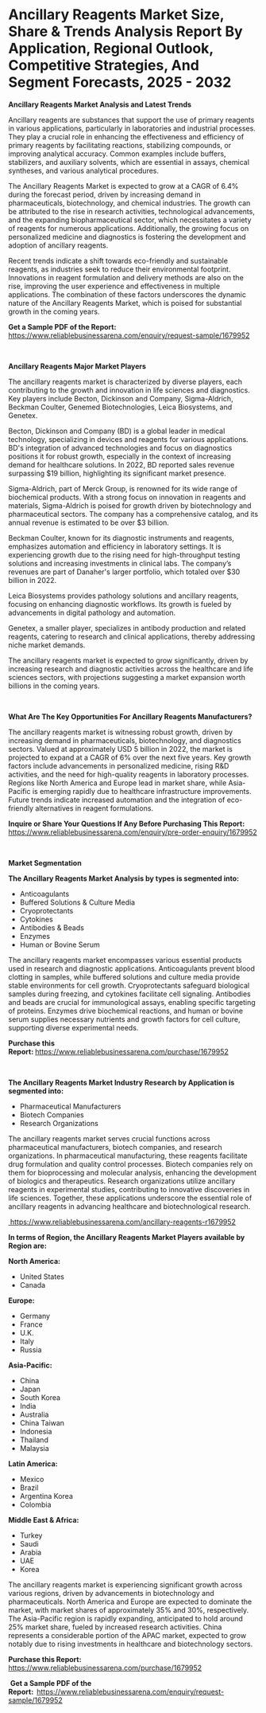 <p><h1>Ancillary Reagents Market Size, Share & Trends Analysis Report By Application, Regional Outlook, Competitive Strategies, And Segment Forecasts, 2025 - 2032</h1></p><p><strong>Ancillary Reagents Market Analysis and Latest Trends</strong></p>
<p><p>Ancillary reagents are substances that support the use of primary reagents in various applications, particularly in laboratories and industrial processes. They play a crucial role in enhancing the effectiveness and efficiency of primary reagents by facilitating reactions, stabilizing compounds, or improving analytical accuracy. Common examples include buffers, stabilizers, and auxiliary solvents, which are essential in assays, chemical syntheses, and various analytical procedures.</p><p>The Ancillary Reagents Market is expected to grow at a CAGR of 6.4% during the forecast period, driven by increasing demand in pharmaceuticals, biotechnology, and chemical industries. The growth can be attributed to the rise in research activities, technological advancements, and the expanding biopharmaceutical sector, which necessitates a variety of reagents for numerous applications. Additionally, the growing focus on personalized medicine and diagnostics is fostering the development and adoption of ancillary reagents. </p><p>Recent trends indicate a shift towards eco-friendly and sustainable reagents, as industries seek to reduce their environmental footprint. Innovations in reagent formulation and delivery methods are also on the rise, improving the user experience and effectiveness in multiple applications. The combination of these factors underscores the dynamic nature of the Ancillary Reagents Market, which is poised for substantial growth in the coming years.</p></p>
<p><strong>Get a Sample PDF of the Report:&nbsp;</strong> <a href="https://www.reliablebusinessarena.com/enquiry/request-sample/1679952?utm_campaign=2938&utm_medium=2&utm_source=Github&utm_content=ia&utm_term=13042025&utm_id=ancillary-reagents">https://www.reliablebusinessarena.com/enquiry/request-sample/1679952</a></p>
<p>&nbsp;</p>
<p><strong>Ancillary Reagents Major Market Players</strong></p>
<p><p>The ancillary reagents market is characterized by diverse players, each contributing to the growth and innovation in life sciences and diagnostics. Key players include Becton, Dickinson and Company, Sigma-Aldrich, Beckman Coulter, Genemed Biotechnologies, Leica Biosystems, and Genetex. </p><p>Becton, Dickinson and Company (BD) is a global leader in medical technology, specializing in devices and reagents for various applications. BD's integration of advanced technologies and focus on diagnostics positions it for robust growth, especially in the context of increasing demand for healthcare solutions. In 2022, BD reported sales revenue surpassing $19 billion, highlighting its significant market presence.</p><p>Sigma-Aldrich, part of Merck Group, is renowned for its wide range of biochemical products. With a strong focus on innovation in reagents and materials, Sigma-Aldrich is poised for growth driven by biotechnology and pharmaceutical sectors. The company has a comprehensive catalog, and its annual revenue is estimated to be over $3 billion.</p><p>Beckman Coulter, known for its diagnostic instruments and reagents, emphasizes automation and efficiency in laboratory settings. It is experiencing growth due to the rising need for high-throughput testing solutions and increasing investments in clinical labs. The company’s revenues are part of Danaher's larger portfolio, which totaled over $30 billion in 2022.</p><p>Leica Biosystems provides pathology solutions and ancillary reagents, focusing on enhancing diagnostic workflows. Its growth is fueled by advancements in digital pathology and automation. </p><p>Genetex, a smaller player, specializes in antibody production and related reagents, catering to research and clinical applications, thereby addressing niche market demands.</p><p>The ancillary reagents market is expected to grow significantly, driven by increasing research and diagnostic activities across the healthcare and life sciences sectors, with projections suggesting a market expansion worth billions in the coming years.</p></p>
<p>&nbsp;</p>
<p><strong>What Are The Key Opportunities For Ancillary Reagents Manufacturers?</strong></p>
<p><p>The ancillary reagents market is witnessing robust growth, driven by increasing demand in pharmaceuticals, biotechnology, and diagnostics sectors. Valued at approximately USD 5 billion in 2022, the market is projected to expand at a CAGR of 6% over the next five years. Key growth factors include advancements in personalized medicine, rising R&D activities, and the need for high-quality reagents in laboratory processes. Regions like North America and Europe lead in market share, while Asia-Pacific is emerging rapidly due to healthcare infrastructure improvements. Future trends indicate increased automation and the integration of eco-friendly alternatives in reagent formulations.</p></p>
<p><strong>Inquire or Share Your Questions If Any Before Purchasing This Report:</strong> <a href="https://www.reliablebusinessarena.com/enquiry/pre-order-enquiry/1679952?utm_campaign=2938&utm_medium=2&utm_source=Github&utm_content=ia&utm_term=13042025&utm_id=ancillary-reagents">https://www.reliablebusinessarena.com/enquiry/pre-order-enquiry/1679952</a></p>
<p>&nbsp;</p>
<p><strong>Market Segmentation</strong></p>
<p><strong>The Ancillary Reagents Market Analysis by types is segmented into:</strong></p>
<p><ul><li>Anticoagulants</li><li>Buffered Solutions & Culture Media</li><li>Cryoprotectants</li><li>Cytokines</li><li>Antibodies & Beads</li><li>Enzymes</li><li>Human or Bovine Serum</li></ul></p>
<p><p>The ancillary reagents market encompasses various essential products used in research and diagnostic applications. Anticoagulants prevent blood clotting in samples, while buffered solutions and culture media provide stable environments for cell growth. Cryoprotectants safeguard biological samples during freezing, and cytokines facilitate cell signaling. Antibodies and beads are crucial for immunological assays, enabling specific targeting of proteins. Enzymes drive biochemical reactions, and human or bovine serum supplies necessary nutrients and growth factors for cell culture, supporting diverse experimental needs.</p></p>
<p><strong>Purchase this Report:&nbsp;</strong><a href="https://www.reliablebusinessarena.com/purchase/1679952?utm_campaign=2938&utm_medium=2&utm_source=Github&utm_content=ia&utm_term=13042025&utm_id=ancillary-reagents">https://www.reliablebusinessarena.com/purchase/1679952</a></p>
<p>&nbsp;</p>
<p><strong>The Ancillary Reagents Market Industry Research by Application is segmented into:</strong></p>
<p><ul><li>Pharmaceutical Manufacturers</li><li>Biotech Companies</li><li>Research Organizations</li></ul></p>
<p><p>The ancillary reagents market serves crucial functions across pharmaceutical manufacturers, biotech companies, and research organizations. In pharmaceutical manufacturing, these reagents facilitate drug formulation and quality control processes. Biotech companies rely on them for bioprocessing and molecular analysis, enhancing the development of biologics and therapeutics. Research organizations utilize ancillary reagents in experimental studies, contributing to innovative discoveries in life sciences. Together, these applications underscore the essential role of ancillary reagents in advancing healthcare and biotechnological research.</p></p>
<p><a href="https://www.reliablebusinessarena.com/ancillary-reagents-r1679952?utm_campaign=2938&utm_medium=2&utm_source=Github&utm_content=ia&utm_term=13042025&utm_id=ancillary-reagents">&nbsp;https://www.reliablebusinessarena.com/ancillary-reagents-r1679952</a></p>
<p><strong>In terms of Region, the Ancillary Reagents Market Players available by Region are:</strong></p>
<p>
    <p> <strong> North America: </strong>
        <ul>
            <li>United States</li>
            <li>Canada</li>
        </ul>
        </p> 
    <p> <strong> Europe: </strong>
        <ul>
            <li>Germany</li>
            <li>France</li>
            <li>U.K.</li>
            <li>Italy</li>
            <li>Russia</li>
        </ul>
        </p> 
    <p> <strong> Asia-Pacific: </strong>
        <ul>
            <li>China</li>
            <li>Japan</li>
            <li>South Korea</li>
            <li>India</li>
            <li>Australia</li>
            <li>China Taiwan</li>
            <li>Indonesia</li>
            <li>Thailand</li>
            <li>Malaysia</li>
        </ul>
        </p> 
    <p> <strong> Latin America: </strong>
        <ul>
            <li>Mexico</li>
            <li>Brazil</li>
            <li>Argentina Korea</li>
            <li>Colombia</li>
        </ul>
        </p> 
    <p> <strong> Middle East & Africa: </strong>
        <ul>
            <li>Turkey</li>
            <li>Saudi</li>
            <li>Arabia</li>
            <li>UAE</li>
            <li>Korea</li>
        </ul>
    </p>
    </p>
<p><p>The ancillary reagents market is experiencing significant growth across various regions, driven by advancements in biotechnology and pharmaceuticals. North America and Europe are expected to dominate the market, with market shares of approximately 35% and 30%, respectively. The Asia-Pacific region is rapidly expanding, anticipated to hold around 25% market share, fueled by increased research activities. China represents a considerable portion of the APAC market, expected to grow notably due to rising investments in healthcare and biotechnology sectors.</p></p>
<p><strong>Purchase this Report: </strong><a href="https://www.reliablebusinessarena.com/purchase/1679952?utm_campaign=2938&utm_medium=2&utm_source=Github&utm_content=ia&utm_term=13042025&utm_id=ancillary-reagents">https://www.reliablebusinessarena.com/purchase/1679952</a></p>
<p>&nbsp;<strong>Get a Sample PDF of the Report:&nbsp;&nbsp;</strong><a href="https://www.reliablebusinessarena.com/enquiry/request-sample/1679952?utm_campaign=2938&utm_medium=2&utm_source=Github&utm_content=ia&utm_term=13042025&utm_id=ancillary-reagents">https://www.reliablebusinessarena.com/enquiry/request-sample/1679952</a></p>
<p><strong></strong></p>
<p><p></p><p></p><p></p></p>